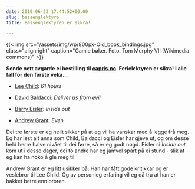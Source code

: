 ```yaml
---
date: 2010-06-23 17:44:52+00:00
slug: bassenglektyre
title: Bassenglektyren er sikra!

---
```

{{< img src="/assets/img/wp/800px-Old_book_bindings.jpg" class="alignright" caption="Gamle bøker. Foto: Tom Murphy VII (Wikimedia commons)" >}}

**Sende nett avgarde ei bestilling til [capris.no](https://www.capris.no/). Ferielektyren er sikra! I alle fall for den første veka...**


<!--more-->



	
  * [Lee Child](http://no.wikipedia.org/wiki/Lee_Child): _61 hours_

	
  * [David Baldacci](http://no.wikipedia.org/wiki/Lee_Child)_: Deliver us from evil_

	
  * [Barry Eisler](http://www.barryeisler.com): _Inside out_

	
  * [Andrew Grant](http://en.wikipedia.org/wiki/Andrew_Grant): _Even_


Dei tre første er eg heilt sikker på at eg vil ha vanskar med å legge frå meg. Eg har lest alt anna som Child, Baldacci og Eisler har gjeve ut, og om desse held berre halve nivået til dei førre, så er eg godt nøgd. Eisler si _Inside out_ kom ut i desse dager, dei to andre har eg jamvel spart på ei stund - slik at eg kan ha noko å gle meg til.

Andrew Grant er eg litt usikker på. Han har fått gode kritikkar og er veslebror til Lee Child. Og av personleg erfaring vil eg då tru at han er hakket betre enn broren.
